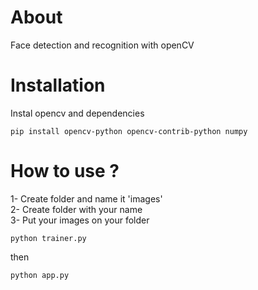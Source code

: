 # About
Face detection and recognition with openCV

# Installation
Instal opencv and dependencies
```
pip install opencv-python opencv-contrib-python numpy
```

# How to use ?
1- Create folder and name it 'images'<br>
2- Create folder with your name<br>
3- Put your images on your folder<br>
```
python trainer.py
```
then
```
python app.py
```
